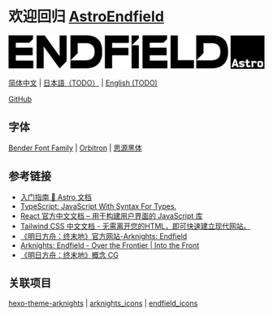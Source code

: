 # 欢迎回归 [AstroEndfield](https://astro.endfield.tech/)

![](./public/assets/img/astro-endfield-logo.svg)

[简体中文](./README.md)
| [日本語（TODO）](./README.ja.md)
| [English (TODO)](./README.en.md)

[GitHub](https://github.com/Yue-plus/astro-endfield)

## 字体

[Bender Font Family](https://www.1001fonts.com/bender-font.html)
| [Orbitron](https://fonts.google.com/specimen/Orbitron)
| [思源黑体](https://github.com/adobe-fonts/source-han-sans/blob/master/README-CN.md)

## 参考链接

- [入门指南 🚀 Astro 文档](https://docs.astro.build/zh-cn/getting-started/)
- [TypeScript: JavaScript With Syntax For Types.](https://www.typescriptlang.org/zh/)
- [React 官方中文文档 – 用于构建用户界面的 JavaScript 库](https://zh-hans.reactjs.org/)
- [Tailwind CSS 中文文档 - 无需离开您的HTML，即可快速建立现代网站。](https://www.tailwindcss.cn/)
- [《明日方舟：终末地》官方网站-Arknights: Endfield](https://endfield.hypergryph.com/)
- [Arknights: Endfield - Over the Frontier | Into the Front](https://endfield.hypergryph.global/)
- [《明日方舟：终末地》概念 CG](https://www.bilibili.com/video/BV1iF411s7vc/)

## 关联项目

[hexo-theme-arknights](https://github.com/Yue-plus/hexo-theme-arknights)
| [arknights_icons](https://github.com/Yue-plus/arknights_icons)
| [endfield_icons](https://github.com/Yue-plus/endfield_icons)

